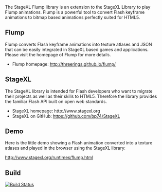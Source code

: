 The StageXL Flump library is an extension to the StageXL Library to play Flump animations. Flump is a powerful tool to convert Flash keyframe animations to bitmap based animations perfectly suited for HTML5.  

## Flump

Flump converts Flash keyframe animations into texture atlases and JSON that can be easily integrated in StageXL based games and applications. Please visit the homepage of Flump for more details.  

* Flump homepage: <http://threerings.github.io/flump/>

## StageXL

The StageXL library is intended for Flash developers who want to migrate their projects as well as their skills to HTML5. Therefore the library provides the familiar Flash API built on open web standards. 

* StageXL homepage: <http://www.stagexl.org>
* StageXL on GitHub: <https://github.com/bp74/StageXL>

## Demo

Here is the little demo showing a Flash animation converted into a texture atlases and played in the browser using the StageXL library:

<http://www.stagexl.org/runtimes/flump.html>

## Build

[![Build Status](https://travis-ci.org/bp74/StageXL_Flump.svg?branch=master)](https://travis-ci.org/bp74/StageXL_Flump)
